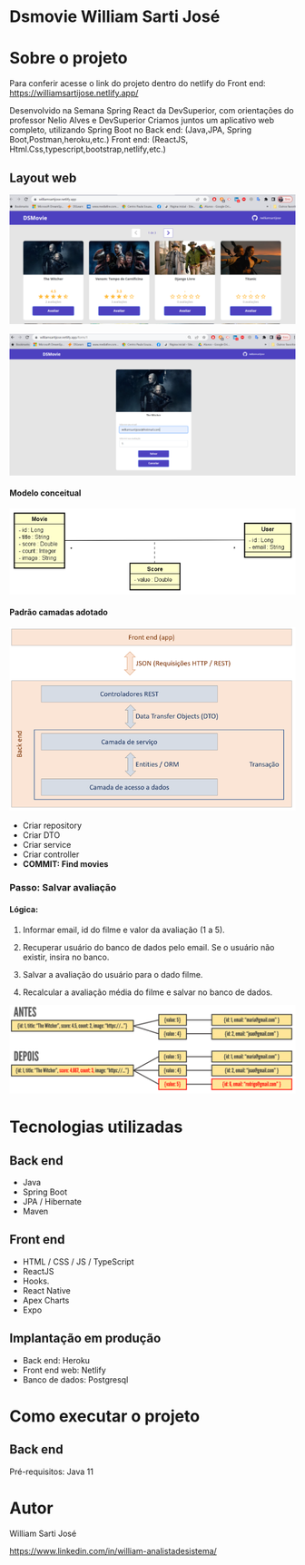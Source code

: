# Dsmovie William Sarti José


# Sobre o projeto

Para conferir acesse o link do projeto dentro do netlify do Front end: https://williamsartijose.netlify.app/


Desenvolvido na Semana Spring React da DevSuperior, com orientações do professor Nelio Alves e DevSuperior
Criamos juntos um aplicativo web completo, utilizando Spring Boot no Back end: (Java,JPA, Spring Boot,Postman,heroku,etc.)
Front end: (ReactJS, Html.Css,typescript,bootstrap,netlify,etc.)


## Layout web
![Web 2](https://github.com/williamsartijose/dsmovie-WilliamSarti-/blob/main/TelaHome.PNG) 

![Web 1](https://github.com/williamsartijose/dsmovie-WilliamSarti-/blob/main/TelaAvaliar.PNG)


#### Modelo conceitual
![Image](https://raw.githubusercontent.com/devsuperior/bds-assets/main/sds/dsmovie-dominio.png "Modelo conceitual")

#### Padrão camadas adotado

![Image](https://github.com/devsuperior/bds-assets/raw/main/sds/padrao-camadas.png "Padrão camadas")

- Criar repository
- Criar DTO
- Criar service
- Criar controller
- **COMMIT: Find movies**


### Passo: Salvar avaliação

#### Lógica:

1) Informar email, id do filme e valor da avaliação (1 a 5).

2) Recuperar usuário do banco de dados pelo email. Se o usuário não existir, insira no banco.

3) Salvar a avaliação do usuário para o dado filme.

4) Recalcular a avaliação média do filme e salvar no banco de dados.

![Image](https://raw.githubusercontent.com/devsuperior/bds-assets/main/sds/dsmovie-objs.png "Padrão camadas")

# Tecnologias utilizadas
## Back end
- Java
- Spring Boot
- JPA / Hibernate
- Maven
## Front end
- HTML / CSS / JS / TypeScript
- ReactJS
- Hooks.
- React Native
- Apex Charts
- Expo
## Implantação em produção
- Back end: Heroku
- Front end web: Netlify
- Banco de dados: Postgresql

# Como executar o projeto

## Back end
Pré-requisitos: Java 11


# Autor

William Sarti José

https://www.linkedin.com/in/william-analistadesistema/
